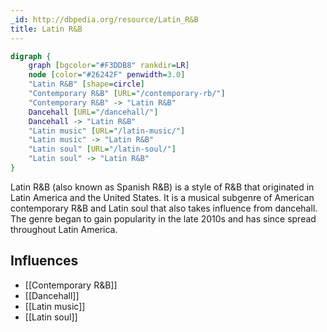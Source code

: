 ```yaml
---
_id: http://dbpedia.org/resource/Latin_R&B
title: Latin R&B
---
```


```dot
digraph {
	graph [bgcolor="#F3DDB8" rankdir=LR]
	node [color="#26242F" penwidth=3.0]
	"Latin R&B" [shape=circle]
	"Contemporary R&B" [URL="/contemporary-rb/"]
	"Contemporary R&B" -> "Latin R&B"
	Dancehall [URL="/dancehall/"]
	Dancehall -> "Latin R&B"
	"Latin music" [URL="/latin-music/"]
	"Latin music" -> "Latin R&B"
	"Latin soul" [URL="/latin-soul/"]
	"Latin soul" -> "Latin R&B"
}
```

Latin R&B (also known as Spanish R&B) is a style of R&B that originated in Latin America and the United States. It is a musical subgenre of American contemporary R&B and Latin soul that also takes influence from dancehall. The genre began to gain popularity in the late 2010s and has since spread throughout Latin America.

## Influences
- [[Contemporary R&B]]
- [[Dancehall]]
- [[Latin music]]
- [[Latin soul]]
